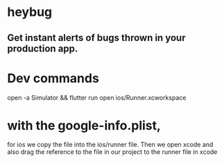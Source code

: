 # heybug
## Get instant alerts of bugs thrown in your production app.


# Dev commands
open -a Simulator && flutter run
open ios/Runner.xcworkspace

# with the google-info.plist, 
for ios we copy the file into the ios/runner file.
Then we open xcode and also drag the reference to the file in our project to the runner file in xcode